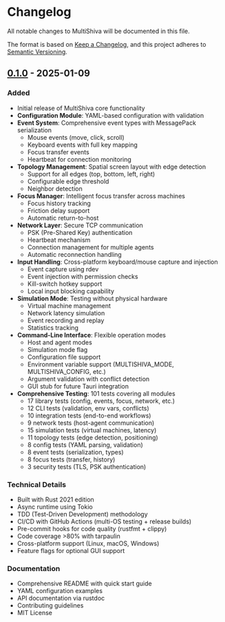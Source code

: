 # Changelog

All notable changes to MultiShiva will be documented in this file.

The format is based on [Keep a Changelog](https://keepachangelog.com/en/1.0.0/),
and this project adheres to [Semantic Versioning](https://semver.org/spec/v2.0.0.html).

## [0.1.0] - 2025-01-09

### Added
- Initial release of MultiShiva core functionality
- **Configuration Module**: YAML-based configuration with validation
- **Event System**: Comprehensive event types with MessagePack serialization
  - Mouse events (move, click, scroll)
  - Keyboard events with full key mapping
  - Focus transfer events
  - Heartbeat for connection monitoring
- **Topology Management**: Spatial screen layout with edge detection
  - Support for all edges (top, bottom, left, right)
  - Configurable edge threshold
  - Neighbor detection
- **Focus Manager**: Intelligent focus transfer across machines
  - Focus history tracking
  - Friction delay support
  - Automatic return-to-host
- **Network Layer**: Secure TCP communication
  - PSK (Pre-Shared Key) authentication
  - Heartbeat mechanism
  - Connection management for multiple agents
  - Automatic reconnection handling
- **Input Handling**: Cross-platform keyboard/mouse capture and injection
  - Event capture using rdev
  - Event injection with permission checks
  - Kill-switch hotkey support
  - Local input blocking capability
- **Simulation Mode**: Testing without physical hardware
  - Virtual machine management
  - Network latency simulation
  - Event recording and replay
  - Statistics tracking
- **Command-Line Interface**: Flexible operation modes
  - Host and agent modes
  - Simulation mode flag
  - Configuration file support
  - Environment variable support (MULTISHIVA_MODE, MULTISHIVA_CONFIG, etc.)
  - Argument validation with conflict detection
  - GUI stub for future Tauri integration
- **Comprehensive Testing**: 101 tests covering all modules
  - 17 library tests (config, events, focus, network, etc.)
  - 12 CLI tests (validation, env vars, conflicts)
  - 10 integration tests (end-to-end workflows)
  - 9 network tests (host-agent communication)
  - 15 simulation tests (virtual machines, latency)
  - 11 topology tests (edge detection, positioning)
  - 8 config tests (YAML parsing, validation)
  - 8 event tests (serialization, types)
  - 8 focus tests (transfer, history)
  - 3 security tests (TLS, PSK authentication)

### Technical Details
- Built with Rust 2021 edition
- Async runtime using Tokio
- TDD (Test-Driven Development) methodology
- CI/CD with GitHub Actions (multi-OS testing + release builds)
- Pre-commit hooks for code quality (rustfmt + clippy)
- Code coverage >80% with tarpaulin
- Cross-platform support (Linux, macOS, Windows)
- Feature flags for optional GUI support

### Documentation
- Comprehensive README with quick start guide
- YAML configuration examples
- API documentation via rustdoc
- Contributing guidelines
- MIT License

[0.1.0]: https://github.com/yrbane/multishiva/releases/tag/v0.1.0

